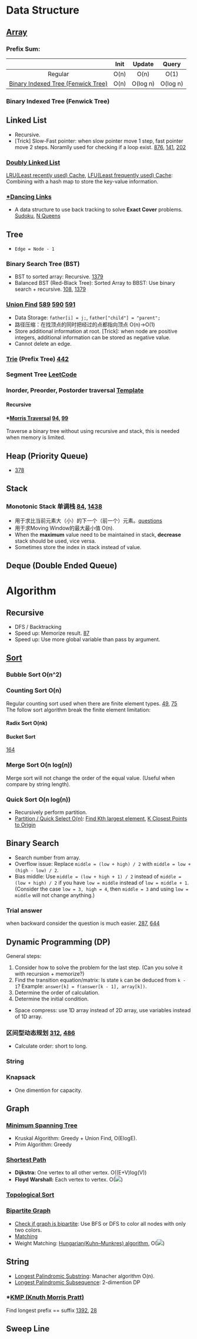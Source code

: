 # Data Structure
## [Array](array.h)
### Prefix Sum: 
|       |Init|Update|Query|
|:-----:|:--:|:----:|:---:|
|Regular|O(n)|O(n)|O(1)|
|[Binary Indexed Tree (Fenwick Tree)](binary_indexed_tree.h)|O(n)|O(log n)|O(log n)|
### Binary Indexed Tree (Fenwick Tree)
## Linked List
- Recursive.
- [Trick] Slow-Fast pointer: when slow pointer move 1 step, fast pointer move 2 steps. Noramlly used for checking if a loop exist. [876](https://leetcode.com/problems/middle-of-the-linked-list/), [141](https://leetcode.com/problems/linked-list-cycle/), [202](https://leetcode.com/problems/happy-number/)
### [Doubly Linked List](doubly_linked_list.cpp)
[LRU(Least recently used) Cache](https://leetcode.com/problems/lru-cache/), [LFU(Least frequently used) Cache](https://leetcode.com/problems/lfu-cache/): Combining with a hash map to store the key-value information.
### [\*Dancing Links](dancing_links.cpp)
- A data structure to use back tracking to solve **Exact Cover** problems. [Sudoku](https://leetcode.com/problems/sudoku-solver/), [N Queens](https://leetcode.com/problems/n-queens/)
## Tree
- `Edge = Node - 1`
### Binary Search Tree (BST)
- BST to sorted array: Recursive. [1379](https://leetcode.com/problems/find-a-corresponding-node-of-a-binary-tree-in-a-clone-of-that-tree/)
- Balanced BST (Red-Black Tree): Sorted Array to BBST: Use binary search + recursive. [108](https://leetcode.com/problems/convert-sorted-array-to-binary-search-tree/), [1379](https://leetcode.com/problems/find-a-corresponding-node-of-a-binary-tree-in-a-clone-of-that-tree/)
### [Union Find](union_find.h) [589](https://www.lintcode.com/problem/connecting-graph/description) [590](https://www.lintcode.com/problem/connecting-graph-ii/description) [591](https://www.lintcode.com/problem/connecting-graph-iii/description)
- Data Storage: `father[i] = j;`, `father["child"] = "parent";`
- 路径压缩：在找顶点的同时把经过的点都指向顶点 O(n)->O(1)
- Store additional information at root. [Trick]: when node are positive integers, additional information can be stored as negative value.
- Cannot delete an edge.

### [Trie](trie.h) (Prefix Tree) [442](https://www.lintcode.com/problem/implement-trie-prefix-tree/)
### Segment Tree [LeetCode](https://leetcode.com/problemset/all/?topicSlugs=segment-tree)

### Inorder, Preorder, Postorder traversal [Template](tree.cpp)
#### Recursive
#### \*[Morris Traversal](https://www.cnblogs.com/AnnieKim/archive/2013/06/15/morristraversal.html)  [94](https://leetcode.com/problems/binary-tree-inorder-traversal/), [99](https://leetcode.com/problems/recover-binary-search-tree/)
Traverse a binary tree without using recursive and stack, this is needed when memory is limited.
## Heap (Priority Queue)
- [378](https://leetcode.com/problems/kth-smallest-element-in-a-sorted-matrix/)
## Stack
### Monotonic Stack 单调栈 [84](https://leetcode.com/problems/largest-rectangle-in-histogram/), [1438](https://leetcode.com/problems/longest-continuous-subarray-with-absolute-diff-less-than-or-equal-to-limit/)
- 用于求比当前元素大（小）的下一个（前一个）元素。[questions](https://blog.csdn.net/qq_17550379/article/details/86519771)
- 用于求Moving Window的最大最小值 O(n).
- When the **maximum** value need to be maintained in stack, **decrease** stack should be used, vice versa.
- Sometimes store the index in stack instead of value.
## Deque (Double Ended Queue)
# Algorithm
## Recursive
- DFS / Backtracking
- Speed up: Memorize result. [87](https://leetcode.com/problems/scramble-string/)
- Speed up: Use more global variable than pass by argument.
## [Sort](sort.cpp)
### Bubble Sort O(n^2)
### Counting Sort O(n)
Regular counting sort used when there are finite element types. [49](https://leetcode.com/problems/group-anagrams/), [75](https://leetcode.com/problems/sort-colors/)\
The follow sort algorithm break the finite element limitation:
#### Radix Sort O(nk)
#### Bucket Sort
[164](https://leetcode.com/problems/maximum-gap/)
### Merge Sort O(n log(n))
Merge sort will not change the order of the equal value. (Useful when compare by string length).
### Quick Sort O(n log(n))
- Recursively perform partition.
- [Partition / Quick Select O(n)](https://selfboot.cn/2016/09/01/lost_partition/): [Find Kth largest element](https://leetcode.com/problems/kth-largest-element-in-an-array/), [K Closest Points to Origin](https://leetcode.com/problems/k-closest-points-to-origin/)
    
## Binary Search
- Search number from array.
- Overflow issue: Replace `middle = (low + high) / 2` with `middle = low + (high - low) / 2`.
- Bias middle: Use `middle = (low + high + 1) / 2` instead of `middle = (low + high) / 2` if you have `low = middle` instead of `low = middle + 1`. (Consider the case `low = 3, high = 4`, then `middle = 3` and using `low = middle` will not change anything.)
### Trial answer
when backward consider the question is much easier. [287](https://leetcode.com/problems/find-the-duplicate-number/), [644](https://leetcode.com/problems/maximum-average-subarray-ii/)
## Dynamic Programming (DP)
General steps:
1. Consider how to solve the problem for the last step. (Can you solve it with recursion + memorize?)
2. Find the transition equation/matrix: Is state `k` can be deduced from `k - 1`? Example: `answer[k] = f(answer[k - 1], array[k])`.
3. Determine the order of calculation.
4. Determine the initial condition.
- Space compress: use 1D array instead of 2D array, use variables instead of 1D array.
### 区间型动态规划 [312](https://leetcode.com/problems/burst-balloons/), [486](https://leetcode.com/problems/predict-the-winner/)
- Calculate order: short to long.
### String
### Knapsack
- One dimention for capacity.
## Graph
### [Minimum Spanning Tree](graph_minimum_spanning_tree.h)
- Kruskal Algorithm: Greedy + Union Find, O(ElogE).
- Prim Algorithm: Greedy
### [Shortest Path](graph.cpp)
- **Dijkstra:** One vertex to all other vertex. O((E+V)log(V))
- **Floyd Warshall:** Each vertex to vertex. O(<img src="https://render.githubusercontent.com/render/math?math=V^3">)

### [Topological Sort](graph_topological_sort.cpp)
### [Bipartite Graph](graph_bipartite.h)
- [Check if graph is bipartite](https://leetcode.com/problems/is-graph-bipartite/): Use BFS or DFS to color all nodes with only two colors.
- [Matching](https://www.renfei.org/blog/bipartite-matching.html)
- Weight Matching: [Hungarian(Kuhn–Munkres) algorithm](https://en.wikipedia.org/wiki/Hungarian_algorithm), O(<img src="https://render.githubusercontent.com/render/math?math=n^3">)
## String
- [Longest Palindromic Substring](https://leetcode.com/problems/longest-palindromic-substring/): Manacher algorithm O(n).
- [Longest Palindromic Subsequence](https://leetcode.com/problems/longest-palindromic-subsequence/): 2-dimention DP
### \*[KMP (Knuth Morris Pratt)](https://blog.csdn.net/v_july_v/article/details/7041827) 
Find longest prefix == suffix [1392](https://leetcode.com/problems/longest-happy-prefix/), [28](https://leetcode.com/problems/implement-strstr/)
## Sweep Line
